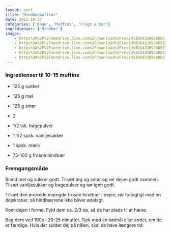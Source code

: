 ```yaml
---
layout: post
title: "Hindbærmuffins"
date: 2012-10-27
categories: ['Kage', 'Muffins', 'Frugt & bær']
ingredienser: ['Hindbær']
images:
    - https%3A%2F%2Fonedrive.live.com%2Fdownload%3Fresid%3D642D8920DB2784EE!125872
    - https%3A%2F%2Fonedrive.live.com%2Fdownload%3Fresid%3D642D8920DB2784EE!125871
    - https%3A%2F%2Fonedrive.live.com%2Fdownload%3Fresid%3D642D8920DB2784EE!125874
    - https%3A%2F%2Fonedrive.live.com%2Fdownload%3Fresid%3D642D8920DB2784EE!125875
    - https%3A%2F%2Fonedrive.live.com%2Fdownload%3Fresid%3D642D8920DB2784EE!126769
---
```

### Ingredienser til 10-15 muffins
-   125 g sukker 
-   125 g mel 
-   125 g smør 
-   2
-   1/2 tsk. bagepulver 
-   1 1/2 spsk. vaniljesukker 
-   1 spsk. mælk

-   75-100 g frosne hindbær

### Fremgangsmåde
Bland mel og sukker godt. Tilsæt æg og smør og rør dejen godt sammen. Tilsæt vaniljesukker og bagepulver og rør igen godt.

Tilsæt den ønskede mængde frosne hindbær i dejen, rør forsigtigt med en dejskraber, så hindbærrene ikke bliver ødelagt.

Kom dejen i forme. Fyld dem ca. 2/3 op, så de har plads til at hæve.

Bag dem ved 190o i 20-25 minutter. Tjek med en kødnål eller andet, om de er færdige. Hvis der sidder dej på nålen, skal de have længere tid.
